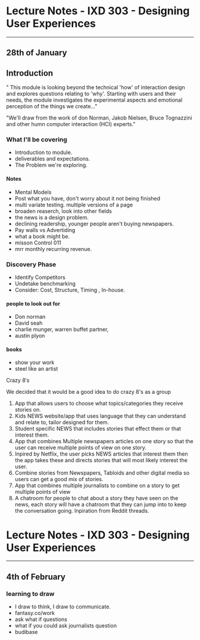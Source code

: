 # Lecture Notes - IXD 303 - Designing User Experiences

___

## 28th of January

## Introduction
" This module is looking beyond the technical 'how' of interaction design and explores questions relating to 'why'. Starting with users and their needs, the module investigates the experimental aspects and emotional perception of the things we create..."

"We'll draw from the work of don Norman, Jakob Nielsen, Bruce Tognazzini and other humn computer interaction (HCI) experts."



### What I'll be covering
- Introduction to module.
- deliverables and expectations.
- The Problem we're exploring.

#### Notes
- Mental Models 
- Post what you have, don't worry about it not being finished
- multi variate testing. multiple versions of a page
- broaden reaserch, look into other fields
- the news is a design problem.
- declining readership, younger people aren't buying newspapers. 
- Pay walls vs Advertiding
- what a book might be.
- misson Control 011 
- mrr monthly recurring revenue.


### Discovery Phase
- Identify Competitors
- Undetake benchmarking
- Consider: Cost, Structure, Timing , In-house.


#### people to look out for
- Don norman 
- David seah
- charlie munger, warren buffet partner,
- austin plyon

#### books
- show your work
- steel like an artist

Crazy 8′s

We decided that it would be a good idea to do crazy 8's as a group 

1. App that allows users to choose what topics/categories they receive stories on.
2. Kids NEWS website/app that uses language that they can understand and relate to, tailor designed for them. 
3. Student specific NEWS that includes stories that effect them or that interest them.
4. App that combines Multiple newspapers articles on one story so that the user can receive multiple points of view on one story. 
5. Inpired by Netflix, the user picks NEWS articles that interest them then the app takes these and directs stories that will most likely interest the user. 
6. Combine stories from Newspapers, Tabloids and other digital media so users can get a good mix of stories. 
7. App that combines multiple journalists to combine on a story to get multiple points of view
8. A chatroom for people to chat about a story they have seen on the news, each story will have a chatroom that they can jump into to keep the conversation going. Inpiration from Reddit threads.


# Lecture Notes - IXD 303 - Designing User Experiences

___

## 4th of February

### learning to draw
- I draw to think, I draw to communicate.
- fantasy.co/work
- ask what if questions
- what if you could ask journalists question
- budibase 
